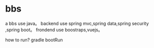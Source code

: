 # bbs

a bbs use java。
backend use spring mvc,spring data,spring security ,spring boot。
frondend use boostraps,vuejs。

how to run?
gradle bootRun

